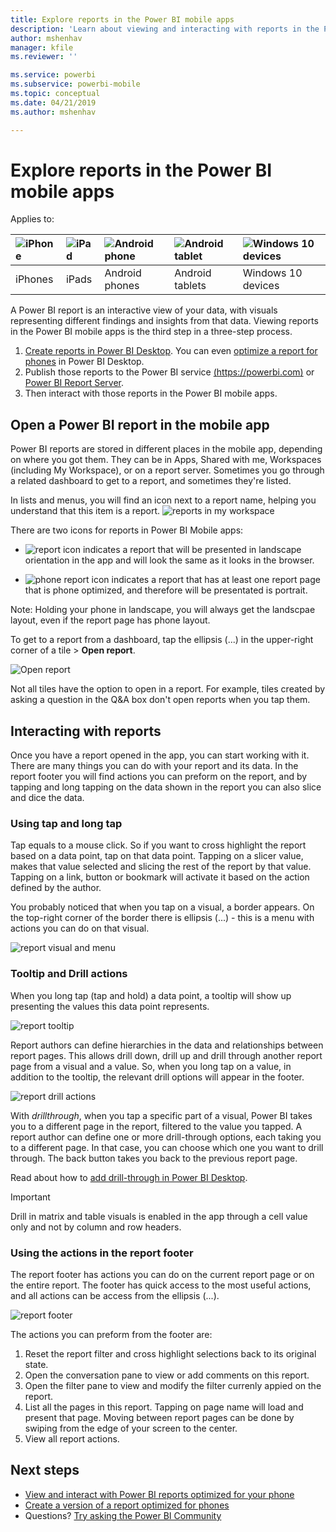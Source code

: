 ```yaml
---
title: Explore reports in the Power BI mobile apps
description: 'Learn about viewing and interacting with reports in the Power BI mobile apps on your phone or tablet. You create reports in the Power BI service or Power BI Desktop, then interact with them in the mobile apps.'
author: mshenhav
manager: kfile
ms.reviewer: ''

ms.service: powerbi
ms.subservice: powerbi-mobile
ms.topic: conceptual
ms.date: 04/21/2019
ms.author: mshenhav

---
```

# Explore reports in the Power BI mobile apps
Applies to:

| ![iPhone](././media/mobile-reports-in-the-mobile-apps/ios-logo-40-px.png) | ![iPad](././media/mobile-reports-in-the-mobile-apps/ios-logo-40-px.png) | ![Android phone](././media/mobile-reports-in-the-mobile-apps/android-logo-40-px.png) | ![Android tablet](././media/mobile-reports-in-the-mobile-apps/android-logo-40-px.png) | ![Windows 10 devices](./media/mobile-reports-in-the-mobile-apps/win-10-logo-40-px.png) |
|:--- |:--- |:--- |:--- |:--- |
| iPhones |iPads |Android phones |Android tablets |Windows 10 devices |

A Power BI report is an interactive view of your data, with visuals representing different findings and insights from that data. Viewing reports in the Power BI mobile apps is the third step in a three-step process.

1. [Create reports in Power BI Desktop](../../desktop-report-view.md). You can even [optimize a report for phones](mobile-apps-view-phone-report.md) in Power BI Desktop. 
2. Publish those reports to the Power BI service [(https://powerbi.com)](https://powerbi.com) or [Power BI Report Server](../../report-server/get-started.md).  
3. Then interact with those reports in the Power BI mobile apps.

## Open a Power BI report in the mobile app
Power BI reports are stored in different places in the mobile app, depending on where you got them. They can be in Apps, Shared with me, Workspaces (including My Workspace), or on a report server. Sometimes you go through a related dashboard to get to a report, and sometimes they're listed.

In lists and menus, you will find an icon next to a report name, helping you understand that this item is a report. 
![reports in my workspace](./media/mobile-reports-in-the-mobile-apps/reports-my-workspace.png) 

There are two icons for reports in Power BI Mobile apps:

* ![report icon](./media/mobile-reports-in-the-mobile-apps/report-default-icon.png) indicates a report that will be presented in landscape orientation in the app and will look the same as it looks in the browser.

* ![phone report icon](./media/mobile-reports-in-the-mobile-apps/report-phone-icon.png) indicates a report that has at least one report page that is phone optimized, and therefore will be presentated is portrait. 

Note: Holding your phone in landscape, you will always get the landscpae layout, even if the report page has phone layout. 

To get to a report from a dashboard, tap the ellipsis (...) in the upper-right corner of a tile > **Open report**.
  
  ![Open report](./media/mobile-reports-in-the-mobile-apps/power-bi-android-open-report-tile.png)
  
  Not all tiles have the option to open in a report. For example, tiles created by asking a question in the Q&A box don't open reports when you tap them. 
  
## Interacting with reports
Once you have a report opened in the app, you can start working with it. There are many things you can do with your report and its data. In the report footer you will find actions you can preform on the report, and by tapping and long tapping on the data shown in the report you can also slice and dice the data.

### Using tap and long tap
Tap equals to a mouse click. So if you want to cross highlight the report based on a data point, tap on that data point.
Tapping on a slicer value, makes that value selected and slicing the rest of the report by that value. 
Tapping on a link, button or bookmark will activate it based on the action defined by the author.

You probably noticed that when you tap on a visual, a border appears. On the top-right corner of the border there is ellipsis (...) - this is a menu with actions you can do on that visual.

![report visual and menu](./media/mobile-reports-in-the-mobile-apps/report-visual-menu.png)

### Tooltip and Drill actions

When you long tap (tap and hold) a data point, a tooltip will show up presenting the values this data point represents. 

![report tooltip](./media/mobile-reports-in-the-mobile-apps/report-tooltip.png)

Report authors can define hierarchies in the data and relationships between report pages. This allows drill down, drill up and drill through another report page from a visual and a value. So, when you long tap on a value, in addition to the tooltip, the relevant drill options will appear in the footer. 

![report drill actions](./media/mobile-reports-in-the-mobile-apps/report-drill-actions.png)

With *drillthrough*, when you tap a specific part of a visual, Power BI takes you to a different page in the report, filtered to the value you tapped.  A report author can define one or more drill-through options, each taking you to a different page. In that case, you can choose which one you want to drill through. The back button takes you back to the previous report page.

Read about how to [add drill-through in Power BI Desktop](../../desktop-drillthrough.md).
   
   > [!IMPORTANT]
   > Drill in matrix and table visuals is enabled in the app through a cell value only and not by column and row headers.
   
   
   
### Using the actions in the report footer
The report footer has actions you can do on the current report page or on the entire report. The footer has quick access to the most useful actions, and all actions can be access from the ellipsis (...).

![report footer](./media/mobile-reports-in-the-mobile-apps/report-footer.png)

The actions you can preform from the footer are:
1) Reset the report filter and cross highlight selections back to its original state.
2) Open the conversation pane to view or add comments on this report.
3) Open the filter pane to view and modify the filter currenly appied on the report.
4) List all the pages in this report. Tapping on page name will load and present that page.
Moving between report pages can be done by swiping from the edge of your screen to the center.
5) View all report actions.


## Next steps
* [View and interact with Power BI reports optimized for your phone](mobile-apps-view-phone-report.md)
* [Create a version of a report optimized for phones](../../desktop-create-phone-report.md)
* Questions? [Try asking the Power BI Community](http://community.powerbi.com/)

